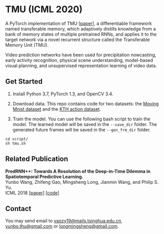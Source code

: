 # TMU (ICML 2020)
A PyTorch implementation of TMU [[paper](http://ise.thss.tsinghua.edu.cn/~mlong/doc/transferable-memory-icml20.pdf)], a differentiable
framework named transferable memory, which adaptively distills knowledge from a bank of memory states of multiple pretrained RNNs, and applies it
to the target network via a novel recurrent structure called the Transferable Memory Unit (TMU).

Video prediction networks have been used for precipitation nowcasting, early activity recognition, physical scene understanding, model-based visual planning, and unsupervised representation learning of video data.

## Get Started
1. Install Python 3.7, PyTorch 1.3, and OpenCV 3.4.  

2. Download data. This repo contains code for two datasets: the [Moving Mnist dataset](https://1drv.ms/f/s!AuK5cwCfU3__fGzXjcOlzTQw158) and the [KTH action dataset](http://www.nada.kth.se/cvap/actions/).  

3. Train the model. You can use the following bash script to train the model. The learned model will be saved in the `--save_dir` folder. 
The generated future frames will be saved in the `--gen_frm_dir` folder.  
```
cd script/
sh tmu.sh
```



## Related Publication
**PredRNN++: Towards A Resolution of the Deep-in-Time Dilemma in Spatiotemporal Predictive Learning.**  
Yunbo Wang, Zhifeng Gao, Mingsheng Long, Jianmin Wang, and Philip S. Yu.  
ICML 2018 [[paper](http://proceedings.mlr.press/v80/wang18b.html)] [[code](https://github.com/Yunbo426/predrnn-pp)]

## Contact
You may send email to yaozy19@mails.tsinghua.edu.cn, yunbo.thu@gmail.com or longmingsheng@gmail.com. 

 
